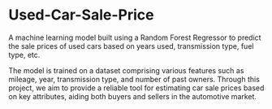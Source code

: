 # Used-Car-Sale-Price
A machine learning model built using a Random Forest Regressor to predict the sale prices of used cars based on years used, transmission type, fuel type, etc.

The model is trained on a dataset comprising various features such as mileage, year, transmission type, and number of past owners. Through this project, we aim to provide a reliable tool for estimating car sale prices based on key attributes, aiding both buyers and sellers in the automotive market.

